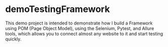 # demoTestingFramework 
This demo project is intended to demonstrate how I build a Framework using POM (Page Object Model), using the Selenium, Pytest, and Allure tools, which allows you to connect almost any website to it and start testing quickly.
